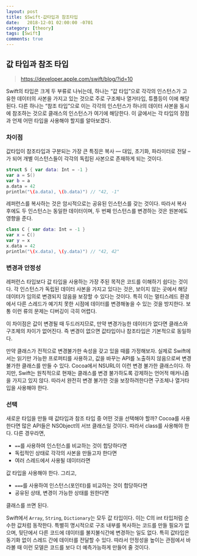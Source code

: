 ```yaml
---
layout: post
title: $Swift-값타입과 참조타입
date:   2018-12-01 02:00:00 -0701
category: [theory]
tags: [Swift]
comments: true
---
```


## 값 타입과 참조 타입

> https://developer.apple.com/swift/blog/?id=10


Swift의 타입은 크게 두 부류로 나뉘는데, 하나는 “값 타입”으로 각각의 인스턴스가 고유한 데이터의 사본을 가지고 있는 것으로 주로 구조체나 열거타입, 튜플등이 이에 해당된다. 다른 하나는 “참조 타입”으로 이는 각각의 인스턴스가 하나의 데이터 사본을 동시에 참조하는 것으로 클래스의 인스턴스가 여기에 해당한다. 이 글에서는 각 타입의 장점과 언제 어떤 타입을 사용해야 할지를 알아보겠다.

### 차이점

값타입이 참조타입과 구분되는 가장 큰 특징은 복사 — 대입, 초기화, 파라미터로 전달 –가 되어 개별 이스턴스들이 각각의 독립된 사본으로 존재하게 되는 것이다.

```swift
struct S { var data: Int = -1 }
var a = S()
var b = a
a.data = 42
println("\(a.data), \(b.data)") // "42, -1"
```

레퍼런스를 복사하는 것은 암시적으로는 공유된 인스턴스를 갖는 것이다. 따라서 복사 후에도 두 인스턴스는 동일한 데이터이며, 두 번째 인스턴스를 변경하는 것은 원본에도 영향을 준다.

```swift
class C { var data: Int = -1 }
var x = C()
var y = x
x.data = 42
println("\(x.data), \(y.data)") // "42, 42"
```

### 변경과 안정성

레퍼런스 타입보다 값 타입을 사용하는 가장 주된 목적은 코드를 이해하기 쉽다는 것이다. 각 인스턴스가 독립된 데이터 사본을 가지고 있다는 것은, 보이지 않는 곳에서 해당 데이터가 임의로 변경되지 않음을 보장할 수 있다는 것이다. 특히 이는 멀티스레드 환경에서 다른 스레드가 예기치 못한 시점에 데이터를 변경해놓을 수 있는 것을 방지한다. 보통 이런 류의 문제는 디버깅이 극히 어렵다.

이 차이점은 값이 변경될 때 두드러지므로, 만약 변경가능한 데이터가 없다면 클래스와 구조체의 차이가 없어진다. 즉 변경이 없으면 값타입이나 참조타입은 기본적으로 동일하다.

만약 클래스가 전적으로 변경불가한 속성을 갖고 있을 때를 가정해보자. 실제로 Swift에서는 읽기만 가능한 프로퍼티를 사용하고, 값을 바꾸는 API를 노출하지 않음으로써 변경 불가한 클래스를 만들 수 있다. Cocoa에서 NSURL이 이런 변경 불가한 클래스이다. 하지만, Swift는 원칙적으로 현재는 클래스를 변경 불가하도록 강제하는 언어적 매커니즘을 가지고 있지 않다. 따라서 완전히 변경 불가한 것을 보장하려한다면 구조체나 열거타입을 사용해야 한다.

### 선택

새로운 타입을 만들 때 값타입과 참조 타입 중 어떤 것을 선택해야 할까? Cocoa를 사용한다면 많은 API들은 NSObject의 서브 클래스일 것이다. 따라서 class를 사용해야 한다. 다른 경우라면,

- ```==```를 사용하여 인스턴스를 비교하는 것이 합당하다면
- 독립적인 상태로 각각의 사본을 만들고자 한다면
- 여러 스레드에서 사용될 데이터라면

값 타입을 사용해야 한다. 그리고,

- ```===```를 사용하여 인스턴스(포인터)를 비교하는 것이 합당하다면
- 공유된 상태, 변경이 가능한 상태를 원한다면

클래스를 쓰면 된다.

Swift에서 ```Array```, ```String```, ```Dictionary```는 모두 값 타입이다. 이는 C의 int 타입처럼 순수한 값처럼 동작한다. 특별히 명시적으로 구조 내부를 복사하는 코드를 만들 필요가 없으며, 뒷단에서 다른 코드에 데이터를 불지불식간에 변경하는 일도 없다. 특히 값타입은 동기화 없이 스레드 간에 데이터를 전달할 수 있다. 따라서 안정성을 높이는 관점에서 바라볼 때 이런 모델은 코드를 보다 더 예측가능하게 만들어 줄 것이다.
